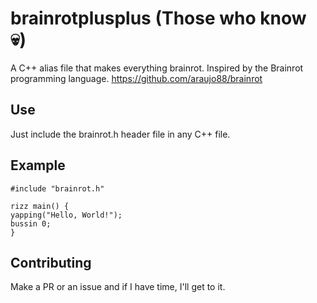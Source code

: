# brainrotplusplus (Those who know 💀)

A C++ alias file that makes everything brainrot. Inspired by the Brainrot programming language.
https://github.com/araujo88/brainrot

## Use

Just include the brainrot.h header file in any C++ file.

## Example

```
#include "brainrot.h"

rizz main() {
yapping("Hello, World!");
bussin 0;
}
```

## Contributing

Make a PR or an issue and if I have time, I'll get to it.
